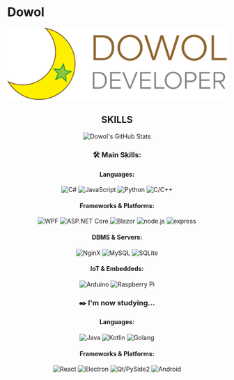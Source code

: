 # Dowol

<section align="center">
  <img src="./img/dowol-developer-banner.png" alt="Dowol Developer" />
</section>
<!--
<section title="Read more stories" align="center">
  <p>READ MORE STORIES</p>
  <table align="center" border="0">
    <tbody>
      <tr>
        <td>
          <a href="./whoami.ko.md" hreflang="ko">한국어</a>
        </td>
        <td>
          <a href="./whoami.en.md" hreflang="en">English</a>
        </td>
        <td>
          <a href="./whoami.ja.md" hreflang="ja">日本語</a>
        </td>
        <td>
          <a href="./whoami.fr.md" hreflang="fr">français</a>
        </td>
      </tr>
    </tbody>
  </table>
</section>
-->
<section title="Skills" align="center">
  <h2>SKILLS</h2>
  <img src="https://github-readme-stats.vercel.app/api/top-langs/?username=dowol&theme=transparent&border_raduis=4&langs_count=5" alt="Dowol's GitHub Stats" />
  <h3>🛠️ Main Skills: </h3>
  <h4>Languages:</h4>
  <img src="https://img.shields.io/badge/C%E2%99%AF-239120?style=for-the-badge&logo=csharp&logoColor=eee" alt="C#" />
  <img src="https://img.shields.io/badge/JavaScript-F7DF1E?style=for-the-badge&logo=javascript&logoColor=333" alt="JavaScript" />
  <img src="https://img.shields.io/badge/Python-3776AB?style=for-the-badge&logo=python&logoColor=eee" alt="Python" />
  <img src="https://img.shields.io/badge/C%2fC++-00599C?style=for-the-badge&logo=cplusplus" alt="C/C++" />
  <h4>Frameworks &amp; Platforms:</h4>
  <img src="https://img.shields.io/badge/WPF-0c54c2?style=for-the-badge&logo=xaml" alt="WPF" />
  <img src="https://img.shields.io/badge/ASP.NET%20Core-512bd4?style=for-the-badge&logo=dotnet" alt="ASP.NET Core" />
  <img src="https://img.shields.io/badge/Blazor-512bd4?style=for-the-badge&logo=blazor" alt="Blazor" />
  <img src="https://img.shields.io/badge/node.js-339933?style=for-the-badge&logo=node.js&logoColor=eee" alt="node.js" />
  <img src="https://img.shields.io/badge/express-black?style=for-the-badge&logo=express&logoColor=eee" alt="express" />
  <h4>DBMS &amp; Servers:</h4>
  <img src="https://img.shields.io/badge/NginX-009639?style=for-the-badge&logo=nginx&logoColor=eee" alt="NginX" />
  <img src="https://img.shields.io/badge/MySQL-4479a1?style=for-the-badge&logo=mysql&logoColor=eee" alt="MySQL" />
  <img src="https://img.shields.io/badge/SQLite-003b57?style=for-the-badge&logo=sqlite&logoColor=eee" alt="SQLite" />
  <h4>IoT &amp; Embeddeds:</h4>
  <img src="https://img.shields.io/badge/Arduino-00979d?style=for-the-badge&logo=arduino&logoColor=eee" alt="Arduino" />
  <img src="https://img.shields.io/badge/Raspberry%20Pi-a22846?style=for-the-badge&logo=raspberrypi&logoColor=eee" alt="Raspberry Pi" />
  <h3>✒️ I'm now studying...</h3>
  <h4>Languages:</h4>
  <img src="https://img.shields.io/badge/Java-007396?style=for-the-badge&logo=openjdk&logoColor=eee" alt="Java" />
  <img src="https://img.shields.io/badge/Kotlin-7f52ff?style=for-the-badge&logo=kotlin&logoColor=eee" alt="Kotlin" />
  <img src="https://img.shields.io/badge/Go-00add8?style=for-the-badge&logo=go&logoColor=eee" alt="Golang" />
  <h4>Frameworks &amp; Platforms:</h4>
  <img src="https://img.shields.io/badge/React-61dafb?style=for-the-badge&logo=react&logoColor=333" alt="React" />
  <img src="https://img.shields.io/badge/Electron-47848f?style=for-the-badge&logo=electron&logoColor=eee" alt="Electron" />
  <img src="https://img.shields.io/badge/Qt%2fPySide2-41cd52?style=for-the-badge&logo=qt&logoColor=eee" alt="Qt/PySide2" />
  <img src="https://img.shields.io/badge/Android-3ddc84?style=for-the-badge&logo=android&logoColor=eee" alt="Android" />
</section>
